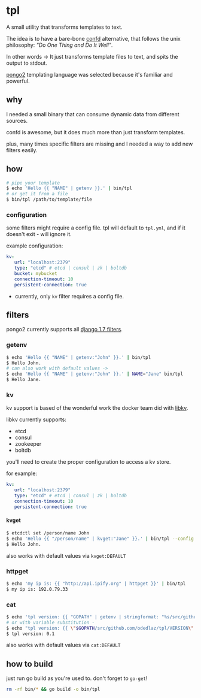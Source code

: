 # tpl
A small utility that transforms templates to text.

The idea is to have a bare-bone [confd](http://confd.io) alternative, that follows the unix philosophy: _"Do One Thing and Do It Well"_.

In other words -> It just transforms template files to text, and spits the output to stdout.

[pongo2](https://github.com/flosch/pongo2) templating language was selected because it's familiar and powerful.


## why

I needed a small binary that can consume dynamic data from different sources.

confd is awesome, but it does much more than just transform templates.

plus, many times specific filters are missing and I needed a way to add new filters easily.

## how

```bash
# pipe your template 
$ echo 'Hello {{ "NAME" | getenv }}.' | bin/tpl
# or get it from a file
$ bin/tpl /path/to/template/file
```

### configuration

some filters might require a config file.
tpl will default to `tpl.yml`, and if it doesn't exit - will ignore it.

example configuration:

```yaml
kv:
   url: "localhost:2379"
   type: "etcd" # etcd | consul | zk | boltdb
   bucket: mybucket
   connection-timeout: 10
   persistent-connection: true
```

* currently, only ``kv`` filter requires a config file.

## filters

pongo2 currently supports all [django 1.7 filters](https://docs.djangoproject.com/en/1.7/ref/templates/builtins/).

### getenv
```bash
$ echo 'Hello {{ "NAME" | getenv:"John" }}.' | bin/tpl
$ Hello John.
# can also work with default values ->
$ echo 'Hello {{ "NAME" | getenv:"John" }}.' | NAME="Jane" bin/tpl
$ Hello Jane.
```

### kv

kv support is based of the wonderful work the docker team did with [libkv](https://github.com/docker/libkv).

libkv currently supports:
* etcd
* consul
* zookeeper
* boltdb

you'll need to create the proper configuration to access a kv store.

for example:
```yaml
kv:
   url: "localhost:2379"
   type: "etcd" # etcd | consul | zk | boltdb
   connection-timeout: 10
   persistent-connection: true
```

#### kvget

```bash
$ etcdctl set /person/name John
$ echo 'Hello {{ "/person/name" | kvget:"Jane" }}.' | bin/tpl --config examples/tpl.yml
$ Hello John.
```

also works with default values via `kvget:DEFAULT`

### httpget
```bash
$ echo 'my ip is: {{ "http://api.ipify.org" | httpget }}' | bin/tpl
$ my ip is: 192.0.79.33
```

### cat

```bash
$ echo 'tpl version: {{ "GOPATH" | getenv | stringformat: "%s/src/github.com/odedlaz/tpl/VERSION" | cat }}' | bin/tpl
# or with variable substitution -
$ echo "tpl version: {{ \"$GOPATH/src/github.com/odedlaz/tpl/VERSION\" | cat }}" | bin/tpl
$ tpl version: 0.1
```

also works with default values via `cat:DEFAULT`

## how to build

just run go build as you're used to.
don't forget to `go-get`!

```bash
rm -rf bin/* && go build -o bin/tpl
```
